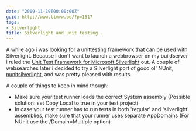```yaml
---
date: "2009-11-19T00:00:00Z"
guid: http://www.timvw.be/?p=1517
tags:
- Silverlight
title: Silverlight and unit testing..
---
```

A while ago i was looking for a unittesting framework that can be used with Silverlight. Because i don't want to launch a webbrowser on my buildserver i ruled the [Unit Test Framework for Microsoft Silverlight](http://code.msdn.microsoft.com/silverlightut/) out. A couple of websearches later i decided to try a Silverlight port of good ol' NUnit, [nunitsilverlight](http://code.google.com/p/nunitsilverlight/), and was pretty pleased with results.

A couple of things to keep in mind though:

  * Make sure your test runner loads the correct System assembly (Possible solution: set Copy Local to true in your test project)
  * In case your test runner has to run tests in both 'regular' and 'silverlight' assemblies, make sure that your runner uses separate AppDomains (For NUnit use the /Domain=Multiple option)
